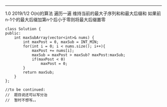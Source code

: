 ---
1.0 2019/1/2
O(n)的算法 遍历一遍 维持当前的最大子序列和和最大后缀和 如果前n-1个的最大后缀加第n个后小于零则将最大后缀置零
```
class Solution {
public:
    int maxSubArray(vector<int>& nums) {
        int maxPost = 0, maxSub = INT_MIN;
        for(int i = 0; i < nums.size(); i++){
            maxPost += nums[i];
            maxSub = maxPost > maxSub? maxPost:maxSub;
            if(maxPost < 0)
                maxPost = 0;
        }
        return maxSub;
    }
};
```
```
//to be continued: 
//  题目说还可以写分治
//  暂时不想写。。
```
